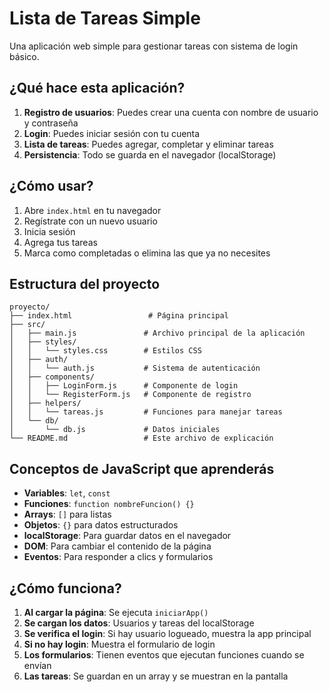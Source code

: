 # Lista de Tareas Simple

Una aplicación web simple para gestionar tareas con sistema de login básico.

## ¿Qué hace esta aplicación?

1. **Registro de usuarios**: Puedes crear una cuenta con nombre de usuario y contraseña
2. **Login**: Puedes iniciar sesión con tu cuenta
3. **Lista de tareas**: Puedes agregar, completar y eliminar tareas
4. **Persistencia**: Todo se guarda en el navegador (localStorage)

## ¿Cómo usar?

1. Abre `index.html` en tu navegador
2. Regístrate con un nuevo usuario
3. Inicia sesión
4. Agrega tus tareas
5. Marca como completadas o elimina las que ya no necesites

## Estructura del proyecto

```
proyecto/
├── index.html                 # Página principal
├── src/
│   ├── main.js               # Archivo principal de la aplicación
│   ├── styles/
│   │   └── styles.css        # Estilos CSS
│   ├── auth/
│   │   └── auth.js           # Sistema de autenticación
│   ├── components/
│   │   ├── LoginForm.js      # Componente de login
│   │   └── RegisterForm.js   # Componente de registro
│   ├── helpers/
│   │   └── tareas.js         # Funciones para manejar tareas
│   └── db/
│       └── db.js             # Datos iniciales
└── README.md                 # Este archivo de explicación
```

## Conceptos de JavaScript que aprenderás

- **Variables**: `let`, `const`
- **Funciones**: `function nombreFuncion() {}`
- **Arrays**: `[]` para listas
- **Objetos**: `{}` para datos estructurados
- **localStorage**: Para guardar datos en el navegador
- **DOM**: Para cambiar el contenido de la página
- **Eventos**: Para responder a clics y formularios

## ¿Cómo funciona?

1. **Al cargar la página**: Se ejecuta `iniciarApp()`
2. **Se cargan los datos**: Usuarios y tareas del localStorage
3. **Se verifica el login**: Si hay usuario logueado, muestra la app principal
4. **Si no hay login**: Muestra el formulario de login
5. **Los formularios**: Tienen eventos que ejecutan funciones cuando se envían
6. **Las tareas**: Se guardan en un array y se muestran en la pantalla


